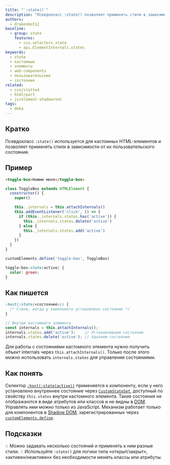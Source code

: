 ```yaml
---
title: "`:state()`"
description: "Псевдокласс :state() позволяет применять стили в зависимости от пользовательского состояния компонента. Особенно полезен для стилизации кастомных элементов."
authors:
  - drakesbot12
baseline:
  - group: state
    features:
      - css.selectors.state
      - api.ElementInternals.states
keywords:
  - state
  - кастомные
  - элементы
  - web-components
  - пользовательские
  - состояния
related:
  - css/slotted
  - html/part
  - js/element-shadowroot
tags:
  - doka
---
```


## Кратко

Псевдокласс `:state()` используется для кастомных HTML-элементов и позволяет применять стили в зависимости от их пользовательского состояния.

## Пример

```html
<toggle-box>Нажми меня</toggle-box>
```

```js
class ToggleBox extends HTMLElement {
  constructor() {
    super()

    this._internals = this.attachInternals()
    this.addEventListener('click', () => {
      if (this._internals.states.has('active')) {
        this._internals.states.delete('active')
      } else {
        this._internals.states.add('active')
      }
    })
  }
}

customElements.define('toggle-box', ToggleBox)
```

```css
toggle-box:state(active) {
  color: green;
}
```

## Как пишется

```css
:host(:state(<состояние>)) {
  /* Стили, когда у компонента установлено состояние */
}
```

```js
// Внутри кастомного элемента
const internals = this.attachInternals();
internals.states.add('active');    // Устанавливаем состояние
internals.states.delete('active'); // Удаляем состояние
```

Для работы с состояниями кастомного элемента нужно получить объект internals через `this.attachInternals()`. Только после этого можно использовать `internals.states` для управления состояниями.

## Как понять

Селектор [`:host(:state(active))`](/css/host/) применяется к компоненту, если у него установлено внутреннее состояние через [`CustomStateSet`](/js/customstateset/), доступный по свойству `this.states` внутри кастомного элемента. Такие состояния не отображаются в виде атрибутов или классов и не видны в [DOM](/js/dom/). Управлять ими можно только из JavaScript. Механизм работает только для компонентов в [Shadow DOM](/js/shadowdom/), зарегистрированных через [`customElements.define`](/js/window-customelements/).

## Подсказки

💡 Можно задавать несколько состояний и применять к ним разные стили.
💡 Используйте `:state()` для логики типа «открыт/закрыт», «активен/неактивен» без необходимости менять классы или атрибуты.
